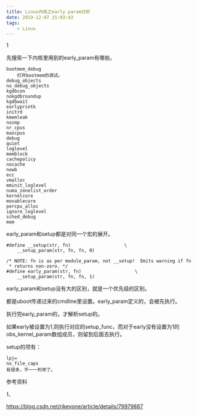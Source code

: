 ```yaml
---
title: Linux内核之early param分析
date: 2019-12-07 15:03:43
tags:
	- Linux
---
```


1

先搜索一下内核里用到的early_param有哪些。

```
bootmem_debug
	打开bootmem的调试。
debug_objects
no_debug_objects
kgdbcon
nokgdbroundup
kgdbwait
earlyprintk
initrd
kmemleak
nosmp
nr_cpus
maxcpus
debug
quiet
loglevel
memblock
cachepolicy
nocache
nowb
ecc
vmalloc
mminit_loglevel
numa_zonelist_order
kernelcore
movablecore
percpu_alloc
ignore_loglevel
sched_debug
mem
```



early_param和setup都是对同一个宏的展开。

```
#define __setup(str, fn)					\
	__setup_param(str, fn, fn, 0)

/* NOTE: fn is as per module_param, not __setup!  Emits warning if fn
 * returns non-zero. */
#define early_param(str, fn)					\
	__setup_param(str, fn, fn, 1)
```

early_param和setup没有大的区别，就是一个优先级的区别。

都是uboot传递过来的cmdline里设置。early_param定义的，会被先执行。

执行完early_param的，才解析setup的。

如果early被设置为1,则执行对应的setup_func，而对于early没有设置为1的obs_kernel_param数组成员，则留到后面去执行。



setup的项有：

```
lpj=
no_file_caps
有很多，不一一列举了。
```



参考资料

1、

https://blog.csdn.net/rikeyone/article/details/79979887
